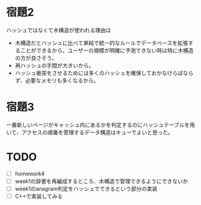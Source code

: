 # 宿題2
ハッシュではなくて木構造が使われる理由は
- 木構造だとハッシュに比べて単純で統一的なルールでデータベースを拡張することができるから。ユーザーの規模が明確に予測できない時は特に木構造の方が良さそう。
- 再ハッシュの手間が大きいから。
- ハッシュ衝突をさせるためには多くのハッシュを確保しておかなけらばならず、必要なメモリも多くなるから。

# 宿題3
一番新しいページがキャッシュ内にあるかを判定するのにハッシュテーブルを用いて、アクセスの順番を管理するデータ構造はキューでよいと思った。

# TODO
- [ ] homework4
- [ ] week1の辞書を再編成するところ、木構造で管理できるようにできないか
- [ ] week1のanagram判定をハッシュでできるという部分の実装
- [ ] C++で実装してみる